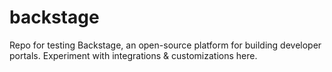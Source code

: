 # backstage
Repo for testing Backstage, an open-source platform for building developer portals. Experiment with integrations &amp; customizations here.
